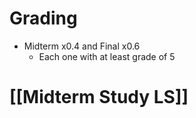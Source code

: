 # Grading
- Midterm x0.4 and Final x0.6
	- Each one with at least grade of 5

# [[Midterm Study LS]]

